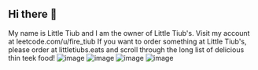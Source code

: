 ## Hi there 👋

My name is Little Tiub and I am the owner of Little Tiub's. Visit my account at leetcode.com/u/fire_tiub
If you want to order something at Little Tiub's, please order at littletiubs.eats and scroll through the long list of delicious thin teek food!
![image](https://github.com/user-attachments/assets/da4a890d-a659-4663-85d8-76fb2eeda0bf)
![image](https://github.com/user-attachments/assets/296b09d1-a510-42f7-bd4f-f8fe6105ac68)
![image](https://github.com/user-attachments/assets/296b09d1-a510-42f7-bd4f-f8fe6105ac68)
![image](https://github.com/user-attachments/assets/296b09d1-a510-42f7-bd4f-f8fe6105ac68)
